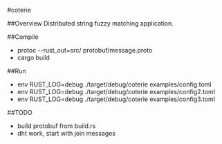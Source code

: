 #coterie

##Overview
Distributed string fuzzy matching application.

##Compile
* protoc --rust_out=src/ protobuf/message.proto
* cargo build

##Run
- env RUST_LOG=debug ./target/debug/coterie examples/config.toml
- env RUST_LOG=debug ./target/debug/coterie examples/config2.toml
- env RUST_LOG=debug ./target/debug/coterie examples/config3.toml

##TODO
- build protobuf from build.rs
- dht work, start with join messages
